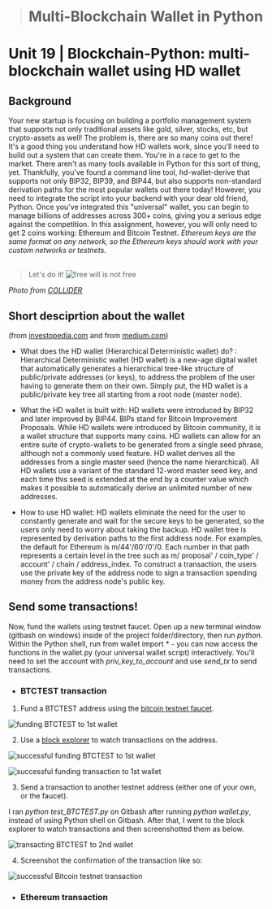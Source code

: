 > # Multi-Blockchain Wallet in Python 
# Unit 19 | Blockchain-Python: multi-blockchain wallet using HD wallet

## Background

Your new startup is focusing on building a portfolio management system that supports not only traditional assets
like gold, silver, stocks, etc, but crypto-assets as well! The problem is, there are so many coins out there! 
It's a good thing you understand how HD wallets work, since you'll need to build out a system that can create them.
You're in a race to get to the market. There aren't as many tools available in Python for this sort of thing, yet.
Thankfully, you've found a command line tool, hd-wallet-derive that supports not only BIP32, BIP39, and BIP44, but also supports non-standard derivation paths for the most popular wallets out there today! 
However, you need to integrate the script into your backend with your dear old friend, Python. Once you've integrated this "universal" wallet, you can begin to manage billions of addresses across 300+ coins, giving you a serious edge against the competition.
In this assignment, however, you will only need to get 2 coins working: Ethereum and Bitcoin Testnet.
*Ethereum keys are the same format on any network, so the Ethereum keys should work with your custom networks or testnets.*
<br>
<br>

>Let's do it!
![free will is not free](https://collider.com/wp-content/uploads/2020/02/westworld-season-3-poster.jpeg "Free will is not Free.")

*Photo from [COLLIDER](https://collider.com/westworld-season-3-poster-free-will-is-not-free/)*


## Short desciprtion about the wallet
(from [investopedia.com](https://www.investopedia.com/terms/h/hd-wallet-hierarchical-deterministic-wallet.asp ) and
from [medium.com](https://medium.com/@harshagoli/hd-wallets-explained-from-high-level-to-nuts-and-bolts-9a41545f5b0))
- What does the HD wallet (Hierarchical Deterministic wallet) do?
: Hierarchical Deterministic wallet (HD wallet) is a new-age digital wallet that automatically generates a hierarchical tree-like structure of public/private addresses (or keys), to address the problem of the user having to generate them on their own. Simply put, the HD wallet is a public/private key tree all starting from a root node (master node).

- What the HD wallet is built with: HD wallets were introduced by BIP32 and later improved by BIP44. BIPs stand for Bitcoin Improvement Proposals. While HD wallets were introduced by Bitcoin community, it is a wallet structure that supports many coins. HD wallets can allow for an entire suite of crypto-wallets to be generated from a single seed phrase, although not a commonly used feature. HD wallet derives all the addresses from a single master seed (hence the name hierarchical). All HD wallets use a variant of the standard 12-word master seed key, and each time this seed is extended at the end by a counter value which makes it possible to automatically derive an unlimited number of new addresses.

- How to use HD wallet: HD wallets eliminate the need for the user to constantly generate and wait for the secure keys to be generated, so the users only need to worry about taking the backup.
HD wallet tree is represented by derivation paths to the first address node. For examples, the default for Ethereum is m/44'/60'/0'/0. Each number in that path represents a certain level in the tree such as  m/ proposal' / coin_type' / account' / chain / address_index.
To construct a transaction, the users use the private key of the address node to sign a transaction spending money from the address node's public key.


## Send some transactions!
Now, fund the wallets using testnet faucet. Open up a new terminal window (gitbash on windows) inside of the project folder/directory, then run *python*. Within the Python shell, run from wallet import *  - you can now access the functions in the wallet.py (your universal wallet script) interactively. You'll need to set the account with *priv_key_to_account* and use *send_tx* to send transactions.
- ### BTCTEST transaction
1. Fund a BTCTEST address using the [bitcoin testnet faucet](https://testnet-faucet.mempool.co/).

![funding BTCTEST to 1st wallet](https://github.com/promisinghan/multi_blockchain_wallet_in_python/blob/main/screenshot/funding_btctest.png "Funding BTCTEST to my 1st BTCTEST wallet")


2. Use a [block explorer](https://tbtc.bitaps.com/) to watch transactions on the address.

![successful funding BTCTEST to 1st wallet](https://github.com/promisinghan/multi_blockchain_wallet_in_python/blob/main/screenshot/funding_1stwallet_btctest.png "Succesfully funded BTCTEST to my 1st wallet")

![successful funding transaction to 1st wallet](https://github.com/promisinghan/multi_blockchain_wallet_in_python/blob/main/screenshot/funding_btctest_transaction.png "Displaying the successful funding transaction to my 1st BTCTEST wallet")

3. Send a transaction to another testnet address (either one of your own, or the faucet).

I ran *python test_BTCTEST.py* on Gitbash after running *python wallet.py*, instead of using Python shell on Gitbash.
After that, I went to the block explorer to watch transactions and then screenshotted them as below.

![transacting BTCTEST to 2nd wallet](https://github.com/promisinghan/multi_blockchain_wallet_in_python/blob/main/screenshot/transaction_to_2ndwallet_btctest.png "Sending BTCTEST from my 1st wallet to 2nd wallet")

4. Screenshot the confirmation of the transaction like so:


![successful Bitcoin testnet transaction](https://github.com/promisinghan/multi_blockchain_wallet_in_python/blob/main/screenshot/transaction_to_2ndwallet_btctest_transaction.png "Successful BTCTEST transaction from my 1st wallet to 2nd wallet")




- ### Ethereum transaction











